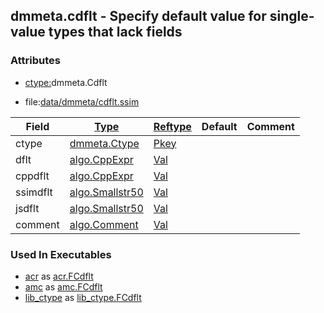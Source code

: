## dmmeta.cdflt - Specify default value for single-value types that lack fields


### Attributes
<a href="#attributes"></a>
<!-- dev.mdmark  mdmark:MDSECTION  state:BEG_AUTO  param:Attributes -->
* [ctype:](/txt/ssimdb/dmmeta/ctype.md)dmmeta.Cdflt

* file:[data/dmmeta/cdflt.ssim](/data/dmmeta/cdflt.ssim)

|Field|[Type](/txt/ssimdb/dmmeta/ctype.md)|[Reftype](/txt/ssimdb/dmmeta/reftype.md)|Default|Comment|
|---|---|---|---|---|
|ctype|[dmmeta.Ctype](/txt/ssimdb/dmmeta/ctype.md)|[Pkey](/txt/exe/amc/reftypes.md#pkey)|||
|dflt|[algo.CppExpr](/txt/protocol/algo/CppExpr.md)|[Val](/txt/exe/amc/reftypes.md#val)|||
|cppdflt|[algo.CppExpr](/txt/protocol/algo/CppExpr.md)|[Val](/txt/exe/amc/reftypes.md#val)|||
|ssimdflt|[algo.Smallstr50](/txt/protocol/algo/README.md#algo-smallstr50)|[Val](/txt/exe/amc/reftypes.md#val)|||
|jsdflt|[algo.Smallstr50](/txt/protocol/algo/README.md#algo-smallstr50)|[Val](/txt/exe/amc/reftypes.md#val)|||
|comment|[algo.Comment](/txt/protocol/algo/Comment.md)|[Val](/txt/exe/amc/reftypes.md#val)|||

<!-- dev.mdmark  mdmark:MDSECTION  state:END_AUTO  param:Attributes -->

### Used In Executables
<a href="#used-in-executables"></a>
<!-- dev.mdmark  mdmark:MDSECTION  state:BEG_AUTO  param:ImdbUses -->

* [acr](/txt/exe/acr/internals.md) as [acr.FCdflt](/txt/exe/acr/internals.md#acr-fcdflt)
* [amc](/txt/exe/amc/internals.md) as [amc.FCdflt](/txt/exe/amc/internals.md#amc-fcdflt)
* [lib_ctype](/txt/lib/lib_ctype/README.md) as [lib_ctype.FCdflt](/txt/lib/lib_ctype/README.md#lib_ctype-fcdflt)

<!-- dev.mdmark  mdmark:MDSECTION  state:END_AUTO  param:ImdbUses -->

